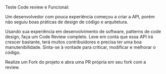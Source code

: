 Teste Code review e Funcional:

Um desenvolvedor com pouca experiência começou a criar a API, porém não seguiu boas práticas de design de código e arquitetura.

Usando sua experiência em desenvolvimento de software, patterns de code design, faça um Code Review completo. Leve em conta que essa API irá crescer bastante, terá muitos contribuidores e precisa ter uma boa manutenibilidade. Sinta-se à vontade para criticar, modificar e melhorar o código.

Realize um Fork do projeto e abra uma PR própria em seu fork com a review.
